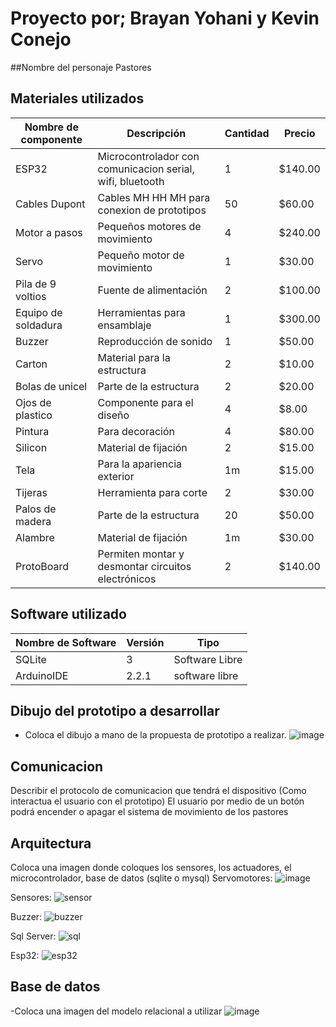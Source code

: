 # Proyecto por; Brayan Yohani y Kevin Conejo
##Nombre del personaje
Pastores

## Materiales utilizados
|Nombre de componente|Descripción|Cantidad|Precio|
|-|-|-|-|
| ESP32| Microcontrolador con comunicacion serial, wifi, bluetooth|1|$140.00|
| Cables Dupont |Cables MH HH MH para conexion de prototipos|50|$60.00|
| Motor a pasos |Pequeños motores de movimiento|4|$240.00|
| Servo | Pequeño motor de movimiento | 1 | $30.00 |
| Pila de 9 voltios | Fuente de alimentación | 2 | $100.00 |
| Equipo de soldadura | Herramientas para ensamblaje | 1 | $300.00 |
| Buzzer | Reproducción de sonido | 1 | $50.00 |
| Carton | Material para la estructura | 2 | $10.00 |
| Bolas de unicel | Parte de la estructura | 2 | $20.00 |
| Ojos de plastico | Componente para el diseño | 4 | $8.00 |
| Pintura | Para decoración | 4 | $80.00 |
| Silicon | Material de fijación | 2 | $15.00 |
| Tela | Para la apariencia exterior | 1m | $15.00 |
| Tijeras | Herramienta para corte | 2 | $30.00 |
| Palos de madera | Parte de la estructura | 20 | $50.00 |
| Alambre | Material de fijación | 1m | $30.00 |
| ProtoBoard | Permiten montar y desmontar circuitos electrónicos | 2 | $140.00 |


## Software utilizado
|Nombre de Software|Versión|Tipo|
|-|-|-|
|SQLite|3|Software Libre|
|ArduinoIDE|2.2.1|software libre|

## Dibujo del prototipo a desarrollar
- Coloca el dibujo a mano de la propuesta de prototipo a realizar.
![image](https://github.com/BrayanYNm67/Pastores/assets/135056237/4b2966c3-6c05-4ed7-bea8-6687c05fa75c)


## Comunicacion
Describir el protocolo de comunicacion que tendrá el dispositivo (Como interactua el usuario con el prototipo)
El usuario por medio de un botón podrá encender o apagar el sistema de movimiento de los pastores

## Arquitectura
Coloca una imagen donde coloques los sensores, los actuadores, el microcontrolador, base de datos (sqlite o mysql)
Servomotores:
![image](https://github.com/BrayanYNm67/Pastores/assets/135056237/04cd34b3-0451-4ba4-a0d0-9631f77eae1c)

Sensores:
![sensor](https://github.com/BrayanYNm67/Pastores/assets/135056237/2f142224-d704-4651-956d-64968da20c6d)

Buzzer:
![buzzer](https://github.com/BrayanYNm67/Pastores/assets/135056237/4b4abf05-0a47-4b8a-af2a-c69bc343699f)

Sql Server:
![sql](https://github.com/BrayanYNm67/Pastores/assets/135056237/81558d0e-a199-44a6-9d4e-68e1e7c3c1b5)

Esp32:
![esp32](https://github.com/BrayanYNm67/Pastores/assets/135056237/af8f2fb3-bd03-4524-ae51-9fa212f85e63)

## Base de datos
-Coloca una imagen del modelo relacional a utilizar
![image](https://github.com/BrayanYNm67/Pastores/assets/135056237/f09cdd27-516c-42d5-b110-1c016aa85296)

